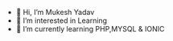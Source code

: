 - 👋 Hi, I’m Mukesh Yadav
- 👀 I’m interested in Learning
- 🌱 I’m currently learning PHP,MYSQL & IONIC


<!---
mukku9003/mukku9003 is a ✨ special ✨ repository because its `README.md` (this file) appears on your GitHub profile.
You can click the Preview link to take a look at your changes.
--->
